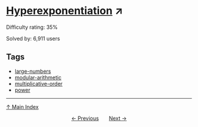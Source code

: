 # [Hyperexponentiation](https://projecteuler.net/problem=188) ↗️

Difficulty rating: 35%

Solved by: 6,911 users
## Tags

- [large-numbers](../tags/large-numbers.md)
- [modular-arithmetic](../tags/modular-arithmetic.md)
- [multiplicative-order](../tags/multiplicative-order.md)
- [power](../tags/power.md)



---

[↑ Main Index](../README.md)


<div align=center><a href='187.md'>← Previous</a> &nbsp;&nbsp; &nbsp;&nbsp;  <a href='189.md'>Next →</a></div>

